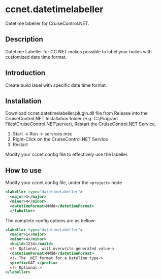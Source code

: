 # ccnet.datetimelabeller

Datetime labeller for CruiseControl.NET.


## Description

Datetime Labeller for CC.NET makes possible to label your builds with customized date time format.

## Introduction

Create build label with specific date time format.

## Installation

Download ccnet.datetimelabeller.plugin.dll file  from Release into the CruiseControl.NET Installation folder (e.g. C:\Program Files\CruiseControl.NET\server), 
Restart the CruiseControl.NET Service.

1. Start -> Run -> services.msc
2. Right-Click on the CruiseControl.NET Service
3. Restart

Modify your ccnet.config file to effectively use the labeller.

## How to use

Modify your ccnet.config file, under the `<project>` node

```xml
<labeller type="datetimeLabeller">       
  <major>1</major>
  <minor>4</minor>
  <datetimeFormat>MMdd</datetimeFormat>
  </labeller>
```

The complete config  options are as bellow:

```xml
<labeller type="datetimeLabeller">	   
  <major>1</major>
  <minor>4</minor>
  <build>1234</build>
  <!- Optional, will overwrite generated value->
  <datetimeFormat>MMdd</datetimeFormat>
  <!- The .NET format for a DateTime type->
  <prefix>UAT-</prefix>
  <!- Optional->
</labeller>
```